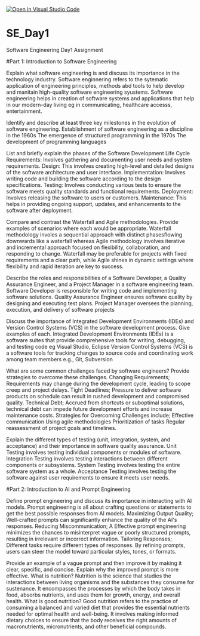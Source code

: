 [![Open in Visual Studio Code](https://classroom.github.com/assets/open-in-vscode-2e0aaae1b6195c2367325f4f02e2d04e9abb55f0b24a779b69b11b9e10269abc.svg)](https://classroom.github.com/online_ide?assignment_repo_id=15569702&assignment_repo_type=AssignmentRepo)
# SE_Day1
Software Engineering Day1 Assignment

#Part 1: Introduction to Software Engineering

Explain what software engineering is and discuss its importance in the technology industry.
Software enginnering refers to the sytematic application of engineering principles, methods abd tools to help develop and manitain high-quality software engineering syustems. Software engineering helps in creation of software systems and applications that help in our modern-day living eg in communicating, healthcare accesss, entertainment.

Identify and describe at least three key milestones in the evolution of software engineering.
Establishment of software engineering as a discipline in the 1960s
The emergence of structured programming in the 1970s
The development of programming languages

List and briefly explain the phases of the Software Development Life Cycle
Requirements: Involves gathering and documenting user needs and system requirements.
Design: This involves creating high-level and detailed designs of the software architecture and user interface.
Implementation: Involves writing code and building the software according to the design specifications.
Testing: Involves conducting various tests to ensure the software meets quality standards and functional requirements.
Deployment: Involves releasing the software to users or customers.
Maintenance: This helps in providing ongoing support, updates, and enhancements to the software after deployment.

Compare and contrast the Waterfall and Agile methodologies. Provide examples of scenarios where each would be appropriate.
Waterfall methodology involes a sequential approach with distinct phasesflowing downwards like a waterfall whereas Agile methodology involves iterative and incremental approach focused on flexibility, collaboration, and responding to change. Waterfall may be preferable for projects with fixed requirements and a clear path, while Agile shines in dynamic settings where flexibility and rapid iteration are key to success.

Describe the roles and responsibilities of a Software Developer, a Quality Assurance Engineer, and a Project Manager in a software engineering team.
Software Developer is responsible for writing code and implementing software solutions.
Quality Assurance Engineer ensures software quality by designing and executing test plans.
Project Manager oversees the planning, execution, and delivery of software projects

Discuss the importance of Integrated Development Environments (IDEs) and Version Control Systems (VCS) in the software development process. Give examples of each.
Integrated Development Environments (IDEs) is a software suites that provide comprehensive tools for writing, debugging, and testing code eg Visual Studio, Eclipse
Version Control Systems (VCS) is a software tools for tracking changes to source code and coordinating work among team members e.g., Git, Subversion

What are some common challenges faced by software engineers? Provide strategies to overcome these challenges.
Changing Requirements; Requirements may change during the development cycle, leading to scope creep and project delays.
Tight Deadlines; Pressure to deliver software products on schedule can result in rushed development and compromised quality.
Technical Debt; Accrued from shortcuts or suboptimal solutions, technical debt can impede future development efforts and increase maintenance costs.
Strategies for Overcoming Challenges include;
Effective communication
Using agile methodologies
Prioritization of tasks
Regular reassessment of project goals and timelines.

Explain the different types of testing (unit, integration, system, and acceptance) and their importance in software quality assurance.
Unit Testing involves testing individual components or modules of software.
Integration Testing involves testing interactions between different components or subsystems.
System Testing involves testing the entire software system as a whole.
Acceptance Testing involves testing the software against user requirements to ensure it meets user needs.

#Part 2: Introduction to AI and Prompt Engineering


Define prompt engineering and discuss its importance in interacting with AI models.
Prompt engineering is all about crafting questions or statements to get the best possible responses from AI models. 
Maximizing Output Quality; Well-crafted prompts can significantly enhance the quality of the AI's responses. 
Reducing Miscommunication; A Effective prompt engineering minimizes the chances to misinterpret vague or poorly structured prompts, resulting in irrelevant or incorrect information.
Tailoring Responses; Different tasks require different types of responses. By refining prompts, users can steer the model toward particular styles, tones, or formats.

Provide an example of a vague prompt and then improve it by making it clear, specific, and concise. Explain why the improved prompt is more effective.
What is nutrition? Nutrition is the science that studies the interactions between living organisms and the substances they consume for sustenance. It encompasses the processes by which the body takes in food, absorbs nutrients, and uses them for growth, energy, and overall health. 
What is good nutrition? Good nutrition refers to the practice of consuming a balanced and varied diet that provides the essential nutrients needed for optimal health and well-being. It involves making informed dietary choices to ensure that the body receives the right amounts of macronutrients, micronutrients, and other beneficial compounds. 
